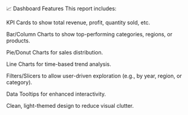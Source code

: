 📈 Dashboard Features
This report includes:

KPI Cards to show total revenue, profit, quantity sold, etc.

Bar/Column Charts to show top-performing categories, regions, or products.

Pie/Donut Charts for sales distribution.

Line Charts for time-based trend analysis.

Filters/Slicers to allow user-driven exploration (e.g., by year, region, or category).

Data Tooltips for enhanced interactivity.

Clean, light-themed design to reduce visual clutter.
